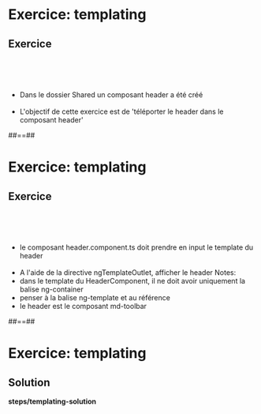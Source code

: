 <!-- .slide: class="exercice" -->
# Exercice: templating
## Exercice
<br><br><br>

- Dans le dossier Shared un composant header a été créé<br><br>
- L'objectif de cette exercice est de 'téléporter le header dans le composant header'

##==##

<!-- .slide: class="exercice" -->
# Exercice: templating
## Exercice
<br><br><br>

- le composant header.component.ts doit prendre en input le template du header<br><br>
- A l'aide de la directive ngTemplateOutlet, afficher le header
Notes:
- dans le template du HeaderComponent, il ne doit avoir uniquement la balise ng-container
- penser à la balise ng-template et au référence
- le header est le composant md-toolbar

##==##

<!-- .slide: class="full-center exercice" -->
# Exercice: templating
## Solution
__steps/templating-solution__
